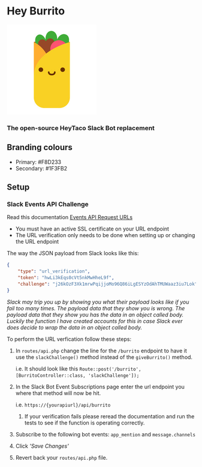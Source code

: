 # Hey Burrito

![Hey Burrito icon](public/images/heyburritoicon.jpg)

### The open-source HeyTaco Slack Bot replacement

## Branding colours

- Primary: #F8D233
- Secondary: #1F3FB2

## Setup

### Slack Events API Challenge

Read this documentation [Events API Request URLs](https://api.slack.com/apis/connections/events-api#url_verification)

- You must have an active SSL certificate on your URL endpoint
- The URL verification only needs to be done when setting up or changing the URL endpoint

The way the JSON payload from Slack looks like this:

```json
{
    "type": "url_verification",
    "token": "hwLi3kEqs0cVt5nkMwHheL9f",
    "challenge": "j26kOzF3Xk1mrwPqijjoMo96Q86iLgESYzOdAhTMUWaaz3iu7Lok"
}
```

_Slack may trip you up by showing you what their payload looks like if you fail too many times. The payload data that 
they show you is wrong. The payload data that they show you has the data in an object called body. Luckily the function
I have created accounts for this in case Slack ever does decide to wrap the data in an object called body._

To perform the URL verfication follow these steps:

1. In `routes/api.php` change the line for the `/burrito` endpoint to have it use the `slackChallenge()` method instead
of the `giveBurrito()` method.
   
   i.e. It should look like this `Route::post('/burrito', [BurritoController::class, 'slackChallenge']);`
2. In the Slack Bot Event Subscriptions page enter the url endpoint you where that method will now be hit.
    
    i.e. `https://{yourapiurl}/api/burrito`

    1. If your verification fails please reread the documentation and run the tests to see if 
the function is operating correctly.
3. Subscribe to the following bot events: `app_mention` and `message.channels`
4. Click _'Save Changes'_
5. Revert back your `routes/api.php` file.
